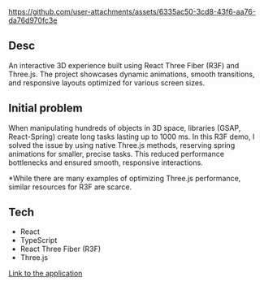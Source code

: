 https://github.com/user-attachments/assets/6335ac50-3cd8-43f6-aa76-da76d970fc3e

## Desc

An interactive 3D experience built using React Three Fiber (R3F) and Three.js. The project showcases dynamic animations, smooth transitions, and responsive layouts optimized for various screen sizes. 

## Initial problem 

When manipulating hundreds of objects in 3D space, libraries (GSAP, React-Spring) create long tasks lasting up to 1000 ms. In this R3F demo, I solved the issue by using native Three.js methods, reserving spring animations for smaller, precise tasks. This reduced performance bottlenecks and ensured smooth, responsive interactions.

*While there are many examples of optimizing Three.js performance, similar resources for R3F are scarce.

## Tech

- React
- TypeScript
- React Three Fiber (R3F)
- Three.js

[Link to the application](https://testing-stage-domain.tech/)


